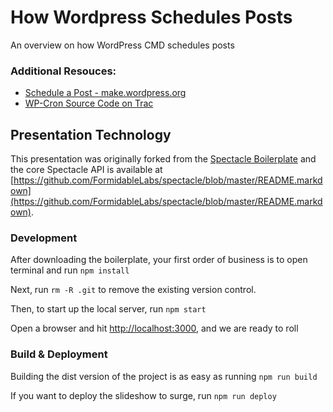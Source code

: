 # How Wordpress Schedules Posts

An overview on how WordPress CMD schedules posts


### Additional Resouces:

* [Schedule a Post - make.wordpress.org](https://make.wordpress.org/support/user-manual/content/posts/schedule-a-post/)
* [WP-Cron Source Code on Trac](https://core.trac.wordpress.org/browser/trunk/src/wp-cron.php)


## Presentation Technology

This presentation was originally forked from the [Spectacle Boilerplate](https://github.com/FormidableLabs/spectacle-boilerplate) and the core Spectacle API is available at [https://github.com/FormidableLabs/spectacle/blob/master/README.markdown](https://github.com/FormidableLabs/spectacle/blob/master/README.markdown).

### Development

After downloading the boilerplate, your first order of business is to open terminal and run `npm install`

Next, run `rm -R .git` to remove the existing version control.

Then, to start up the local server, run `npm start`

Open a browser and hit [http://localhost:3000](http://localhost:3000), and we are ready to roll

### Build & Deployment

Building the dist version of the project is as easy as running `npm run build`

If you want to deploy the slideshow to surge, run `npm run deploy`

